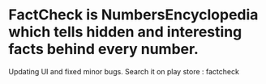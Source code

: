 
# FactCheck is NumbersEncyclopedia which tells hidden and interesting facts behind every number.


Updating UI and fixed minor bugs. 
Search it on play store : factcheck


